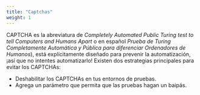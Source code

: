 ```yaml
---
title: "Captchas"
weight: 1
---
```


CAPTCHA es la abreviatura de _Completely Automated Public Turing test
to tell Computers and Humans Apart_ o en español _Prueba de Turing Completamente 
Automática y Pública para diferenciar Ordenadores de Humanos_),
está explícitamente diseñado para prevenir la automatización, ¡así que no intentes 
automatizarlo!
Existen dos estrategias principales para evitar los CAPTCHAs:

* Deshabilitar los CAPTCHAs en tus entornos de pruebas.
* Agrega un parámetro que permita que las pruebas hagan un baipás.